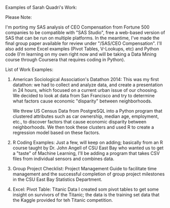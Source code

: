 Examples of Sarah Quadri's Work:

Please Note: 

I'm porting my SAS analysis of CEO Compensation from Fortune 500 companies to be compatible with "SAS Studio", free a web-based version of SAS that can be run on multiple platforms.  In the meantime, I've made the final group paper available for review under "/SAS/CEO Compensation".  I'll also add some Excel examples (Pivot Tables, V-Lookups, etc) and Python code (I'm learning on my own right now and will be taking a Data Mining course through Coursera that requires coding in Python).

List of Work Examples:

1. American Sociological Association's Datathon 2014:
   This was my first datathon: we had to collect and analyze data, and create a presentation in 24 hours, which focused on a       current urban issue of our choosing.  We decided to look at data from San Francisco and try to determine what factors
   cause economic "disparity" between neighborhoods. 

   We threw US Census Data from PostgreSQL into a Python program that clustered attributes such as car ownership, median age,      employment, etc., to discover factors that cause economic disparity between neighborhoods.  We then took these clusters and 
   used R to create a regression model based on these factors.
   
2. R Coding Examples:
   Just a few, will keep on adding; basically from an R course taught by Dr. John Angell of CSU East Bay who wanted us to get
   a "taste" of Machine Learning,  I'll be adding a program that takes CSV files from individual sensors and combines data.

3.	Group Project Checklist: 
   Project Management Guide to facilitate time management and the successful completion of group project milestones 
   in the CSU East Bay Statistics Department.

4. Excel: 
   Pivot Table: Titanic Data  I created som pivot tables to get some insight on survivors of the Titanic; the data is the          training set data that the Kaggle provided for teh Titanic competition.
